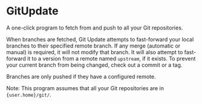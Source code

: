# GitUpdate
A one-click program to fetch from and push to all your Git repositories.

When branches are fetched, Git Update attempts to fast-forward your local branches to their specified remote branch. If any merge (automatic or manual) is required, it will not modify that branch. It will also attempt to fast-forward it to a version from a remote named `upstream`, if it exists. To prevent your current branch from being changed, check out a commit or a tag.

Branches are only pushed if they have a configured remote.

Note: This program assumes that all your Git repositories are in `{user.home}/git/`.
